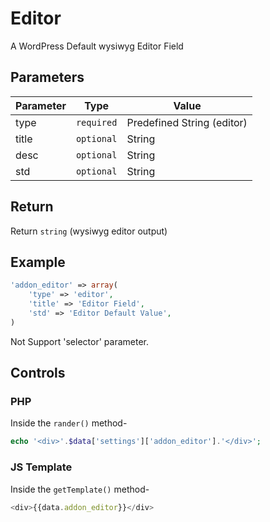 # Editor
A WordPress Default wysiwyg Editor Field

## Parameters
Parameter | Type | Value
--- | --- | ---
type | `required` | Predefined String (editor)
title | `optional` | String
desc | `optional` | String
std | `optional` | String

## Return
Return `string` (wysiwyg editor output)

## Example
```php
'addon_editor' => array(
    'type' => 'editor',
    'title' => 'Editor Field',
    'std' => 'Editor Default Value',
)
```
Not Support 'selector' parameter.


## Controls
### PHP
Inside the `rander()` method-
```php
echo '<div>'.$data['settings']['addon_editor'].'</div>';
```

### JS Template
Inside the `getTemplate()` method-

```js
<div>{{data.addon_editor}}</div>
```
